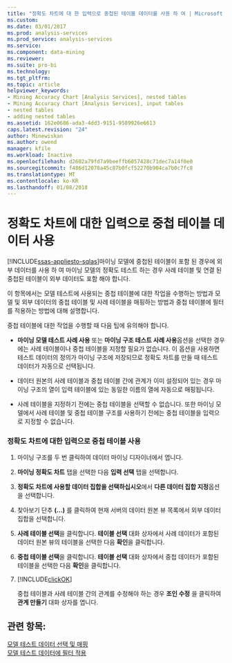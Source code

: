 ```yaml
---
title: "정확도 차트에 대 한 입력으로 중첩된 테이블 데이터를 사용 하 여 | Microsoft Docs"
ms.custom: 
ms.date: 03/01/2017
ms.prod: analysis-services
ms.prod_service: analysis-services
ms.service: 
ms.component: data-mining
ms.reviewer: 
ms.suite: pro-bi
ms.technology: 
ms.tgt_pltfrm: 
ms.topic: article
helpviewer_keywords:
- Mining Accuracy Chart [Analysis Services], nested tables
- Mining Accuracy Chart [Analysis Services], input tables
- nested tables
- adding nested tables
ms.assetid: 162e0686-ada3-4dd3-9151-9589926e6613
caps.latest.revision: "24"
author: Minewiskan
ms.author: owend
manager: kfile
ms.workload: Inactive
ms.openlocfilehash: d2602a79fd7a9beeffb6057428c71dec7a14f0e0
ms.sourcegitcommit: f486d12078a45c87b0fcf52270b904ca7b0c7fc8
ms.translationtype: MT
ms.contentlocale: ko-KR
ms.lasthandoff: 01/08/2018
---
```

# <a name="using-nested-table-data-as-an-input-for-an-accuracy-chart"></a>정확도 차트에 대한 입력으로 중첩 테이블 데이터 사용
[!INCLUDE[ssas-appliesto-sqlas](../../includes/ssas-appliesto-sqlas.md)]마이닝 모델에 중첩된 테이블이 포함 된 경우에 외부 데이터를 사용 하 여 마이닝 모델의 정확도 테스트 하는 경우 사례 테이블 및 연결 된 중첩된 테이블이 외부 데이터도 포함 해야 합니다.  
  
 이 항목에서는 모델 테스트에 사용되는 중첩 테이블에 대한 작업을 수행하는 방법과 모델 및 외부 데이터의 중첩 테이블 및 사례 테이블을 매핑하는 방법과 중첩 테이블에 필터를 적용하는 방법에 대해 설명합니다.  
  
 중첩 테이블에 대한 작업을 수행할 때 다음 팁에 유의해야 합니다.  
  
-   **마이닝 모델 테스트 사례 사용** 또는 **마이닝 구조 테스트 사례 사용**옵션을 선택한 경우에는 사례 테이블이나 중첩 테이블을 지정할 필요가 없습니다. 이 옵션을 사용하면 테스트 데이터의 정의가 마이닝 구조에 저장되므로 정확도 차트를 만들 때 테스트 데이터가 자동으로 선택됩니다.  
  
-   데이터 원본의 사례 테이블과 중첩 테이블 간에 관계가 이미 설정되어 있는 경우 마이닝 구조의 열이 입력 테이블에 있는 동일한 이름의 열에 자동으로 매핑됩니다.  
  
-   사례 테이블을 지정하기 전에는 중첩 테이블을 선택할 수 없습니다. 또한 마이닝 모델에서 사례 테이블 및 중첩 테이블 구조를 사용하기 전에는 중첩 테이블을 입력으로 지정할 수 없습니다.  
  
### <a name="use-a-nested-table-as-input-to-an-accuracy-chart"></a>정확도 차트에 대한 입력으로 중첩 테이블 사용  
  
1.  마이닝 구조를 두 번 클릭하여 데이터 마이닝 디자이너에서 엽니다.  
  
2.  **마이닝 정확도 차트** 탭을 선택한 다음 **입력 선택** 탭을 선택합니다.  
  
3.  **정확도 차트에 사용할 데이터 집합을 선택하십시오**에서 **다른 데이터 집합 지정**옵션을 선택합니다.  
  
4.  찾아보기 단추 **(…)** 를 클릭하여 현재 서버의 데이터 원본 뷰 목록에서 외부 데이터 집합을 선택합니다.  
  
5.  **사례 테이블 선택**을 클릭합니다. **테이블 선택** 대화 상자에서 사례 데이터가 포함된 데이터 원본 뷰의 테이블을 선택한 다음 **확인**을 클릭합니다.  
  
6.  **중첩 테이블 선택**을 클릭합니다. **테이블 선택** 대화 상자에서 중첩 데이터가 포함된 테이블을 선택한 다음 **확인**을 클릭합니다.  
  
7.  [!INCLUDE[clickOK](../../includes/clickok-md.md)]  
  
     중첩 테이블과 사례 테이블 간의 관계를 수정해야 하는 경우 **조인 수정** 을 클릭하여 **관계 만들기** 대화 상자를 엽니다.  
  
## <a name="see-also"></a>관련 항목:  
 [모델 테스트 데이터 선택 및 매핑](../../analysis-services/data-mining/choose-and-map-model-testing-data.md)   
 [모델 테스트 데이터에 필터 적용](../../analysis-services/data-mining/apply-filters-to-model-testing-data.md)  
  
  
